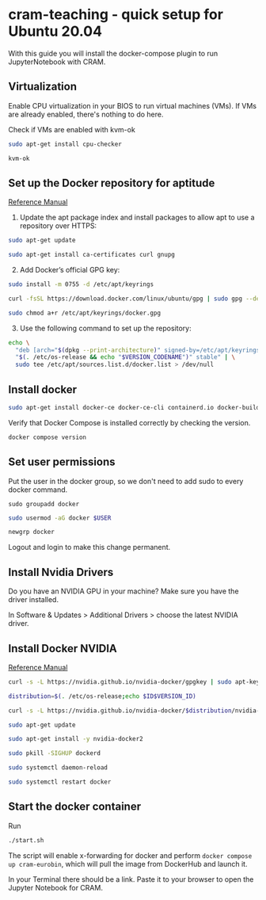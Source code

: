 # cram-teaching - quick setup for Ubuntu 20.04

With this guide you will install the docker-compose plugin to run JupyterNotebook with CRAM.

## Virtualization

Enable CPU virtualization in your BIOS to run virtual machines (VMs). If VMs are already enabled, there's nothing to do here.

Check if VMs are enabled with kvm-ok

```bash
sudo apt-get install cpu-checker
```
```bash
kvm-ok
```

## Set up the Docker repository for aptitude

[Reference Manual](https://docs.docker.com/engine/install/ubuntu/#set-up-the-repository)

1. Update the apt package index and install packages to allow apt to use a repository over HTTPS:
```bash
sudo apt-get update
```
```bash
sudo apt-get install ca-certificates curl gnupg
```
2. Add Docker’s official GPG key:
```bash
sudo install -m 0755 -d /etc/apt/keyrings
```
```bash
curl -fsSL https://download.docker.com/linux/ubuntu/gpg | sudo gpg --dearmor -o /etc/apt/keyrings/docker.gpg
```
```bash
sudo chmod a+r /etc/apt/keyrings/docker.gpg
```
3. Use the following command to set up the repository:
```bash
echo \
  "deb [arch="$(dpkg --print-architecture)" signed-by=/etc/apt/keyrings/docker.gpg] https://download.docker.com/linux/ubuntu \
  "$(. /etc/os-release && echo "$VERSION_CODENAME")" stable" | \
  sudo tee /etc/apt/sources.list.d/docker.list > /dev/null
```
## Install docker
```bash
sudo apt-get install docker-ce docker-ce-cli containerd.io docker-buildx-plugin docker-compose-plugin
```
Verify that Docker Compose is installed correctly by checking the version.
```bash
docker compose version
```
## Set user permissions

Put the user in the docker group, so we don't need to add sudo to every docker command.
```
sudo groupadd docker
```
```bash
sudo usermod -aG docker $USER
```
```bash
newgrp docker
```
Logout and login to make this change permanent.

## Install Nvidia Drivers

Do you have an NVIDIA GPU in your machine? Make sure you have the driver installed.

In Software & Updates > Additional Drivers > choose the latest NVIDIA driver.

## Install Docker NVIDIA

[Reference Manual](https://github.com/HoangGiang93/mujoco_sim_docker/blob/TiagoInApartment/setup_rviz.bash)

```bash
curl -s -L https://nvidia.github.io/nvidia-docker/gpgkey | sudo apt-key add -
```
```bash
distribution=$(. /etc/os-release;echo $ID$VERSION_ID)
```
```bash
curl -s -L https://nvidia.github.io/nvidia-docker/$distribution/nvidia-docker.list | sudo tee /etc/apt/sources.list.d/nvidia-docker.list
```
```bash
sudo apt-get update
```
```bash
sudo apt-get install -y nvidia-docker2
```
```bash
sudo pkill -SIGHUP dockerd
```
```bash
sudo systemctl daemon-reload
```
```bash
sudo systemctl restart docker
```

## Start the docker container

Run
```bash
./start.sh
```

The script will enable x-forwarding for docker and perform `docker compose up cram-eurobin`, which will pull the image from DockerHub and launch it.

In your Terminal there should be a link. Paste it to your browser to open the Jupyter Notebook for CRAM.
